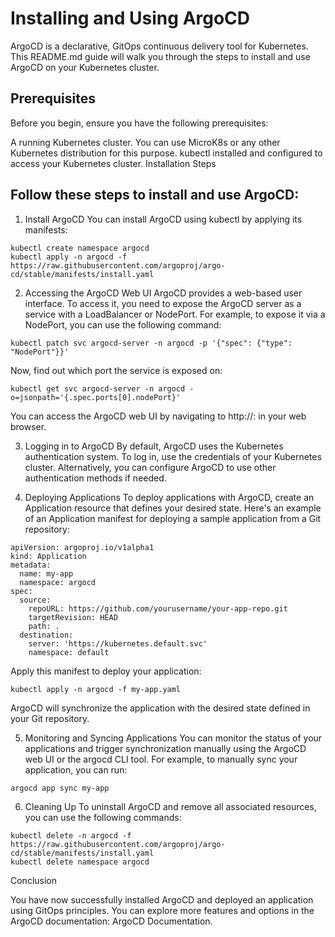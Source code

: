 # Installing and Using ArgoCD

ArgoCD is a declarative, GitOps continuous delivery tool for Kubernetes. This README.md guide will walk you through the steps to install and use ArgoCD on your Kubernetes cluster.

## Prerequisites

Before you begin, ensure you have the following prerequisites:

A running Kubernetes cluster. You can use MicroK8s or any other Kubernetes distribution for this purpose.
kubectl installed and configured to access your Kubernetes cluster.
Installation Steps

## Follow these steps to install and use ArgoCD:

1. Install ArgoCD
You can install ArgoCD using kubectl by applying its manifests:

```
kubectl create namespace argocd
kubectl apply -n argocd -f https://raw.githubusercontent.com/argoproj/argo-cd/stable/manifests/install.yaml
```
2. Accessing the ArgoCD Web UI
ArgoCD provides a web-based user interface. To access it, you need to expose the ArgoCD server as a service with a LoadBalancer or NodePort. For example, to expose it via a NodePort, you can use the following command:

```
kubectl patch svc argocd-server -n argocd -p '{"spec": {"type": "NodePort"}}'
```
Now, find out which port the service is exposed on:

```
kubectl get svc argocd-server -n argocd -o=jsonpath='{.spec.ports[0].nodePort}'
```
You can access the ArgoCD web UI by navigating to http://<your-node-ip>:<node-port> in your web browser.

3. Logging in to ArgoCD
By default, ArgoCD uses the Kubernetes authentication system. To log in, use the credentials of your Kubernetes cluster. Alternatively, you can configure ArgoCD to use other authentication methods if needed.

4. Deploying Applications
To deploy applications with ArgoCD, create an Application resource that defines your desired state. Here's an example of an Application manifest for deploying a sample application from a Git repository:

```
apiVersion: argoproj.io/v1alpha1
kind: Application
metadata:
  name: my-app
  namespace: argocd
spec:
  source:
    repoURL: https://github.com/yourusername/your-app-repo.git
    targetRevision: HEAD
    path: .
  destination:
    server: 'https://kubernetes.default.svc'
    namespace: default
```
Apply this manifest to deploy your application:

```
kubectl apply -n argocd -f my-app.yaml
```
ArgoCD will synchronize the application with the desired state defined in your Git repository.

5. Monitoring and Syncing Applications
You can monitor the status of your applications and trigger synchronization manually using the ArgoCD web UI or the argocd CLI tool. For example, to manually sync your application, you can run:

```
argocd app sync my-app
```

6. Cleaning Up
To uninstall ArgoCD and remove all associated resources, you can use the following commands:

```
kubectl delete -n argocd -f https://raw.githubusercontent.com/argoproj/argo-cd/stable/manifests/install.yaml
kubectl delete namespace argocd
```

Conclusion

You have now successfully installed ArgoCD and deployed an application using GitOps principles. You can explore more features and options in the ArgoCD documentation: ArgoCD Documentation.